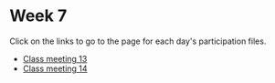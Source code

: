 # Week 7

Click on the links to go to the page for each day's participation files. 

- [Class meeting 13](https://evelynjulia.github.io/STAT545-participation/week7/cm13_eve.html)
- [Class meeting 14](https://evelynjulia.github.io/STAT545-participation/week7/cm14_eve.html)
